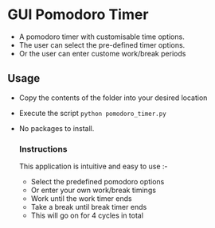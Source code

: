 # GUI Pomodoro Timer
- A pomodoro timer with customisable time options. 
- The user can select the pre-defined timer options.
- Or the user can enter custome work/break periods

## Usage

- Copy the contents of the folder into your desired location
- Execute the script `python pomodoro_timer.py`
- No packages to install.

   ### Instructions
   This application is intuitive and easy to use :-
   - Select the predefined pomodoro options
   - Or enter your own work/break timings
   - Work until the work timer ends
   - Take a break until break timer ends
   - This will go on for 4 cycles in total

   
